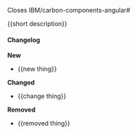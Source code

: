 Closes IBM/carbon-components-angular#

{{short description}}

#### Changelog

**New**

* {{new thing}}

**Changed**

* {{change thing}}

**Removed**

* {{removed thing}}
